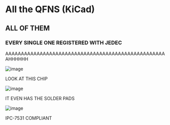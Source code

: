 # All the QFNS (KiCad)
## ALL OF THEM 
### EVERY SINGLE ONE REGISTERED WITH JEDEC
AAAAAAAAAAAAAAAAAAAAAAAAAAAAAAAAAAAAAAAAAAAAAAAAAAAAHHHHHH

![image](https://github.com/user-attachments/assets/11638d08-7fbe-4f3f-bc57-d564c19935f2)

LOOK AT THIS CHIP

![image](https://github.com/user-attachments/assets/8d4073be-ce1b-48f8-a9ab-ed0176ba5a5b)

IT EVEN HAS THE SOLDER PADS


![image](https://github.com/user-attachments/assets/190da8ae-9302-4ae3-b3b6-dfe73e602212)

IPC-7531 COMPLIANT
